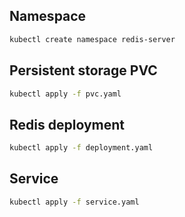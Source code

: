 ## Namespace
```bash
kubectl create namespace redis-server
```

## Persistent storage PVC
```bash
kubectl apply -f pvc.yaml
```

## Redis deployment
```bash
kubectl apply -f deployment.yaml
```

## Service
```bash
kubectl apply -f service.yaml
```